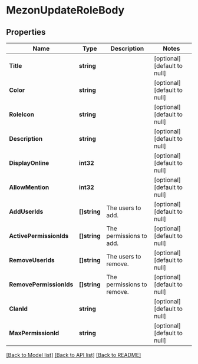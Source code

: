 # MezonUpdateRoleBody

## Properties
Name | Type | Description | Notes
------------ | ------------- | ------------- | -------------
**Title** | **string** |  | [optional] [default to null]
**Color** | **string** |  | [optional] [default to null]
**RoleIcon** | **string** |  | [optional] [default to null]
**Description** | **string** |  | [optional] [default to null]
**DisplayOnline** | **int32** |  | [optional] [default to null]
**AllowMention** | **int32** |  | [optional] [default to null]
**AddUserIds** | **[]string** | The users to add. | [optional] [default to null]
**ActivePermissionIds** | **[]string** | The permissions to add. | [optional] [default to null]
**RemoveUserIds** | **[]string** | The users to remove. | [optional] [default to null]
**RemovePermissionIds** | **[]string** | The permissions to remove. | [optional] [default to null]
**ClanId** | **string** |  | [optional] [default to null]
**MaxPermissionId** | **string** |  | [optional] [default to null]

[[Back to Model list]](../README.md#documentation-for-models) [[Back to API list]](../README.md#documentation-for-api-endpoints) [[Back to README]](../README.md)


